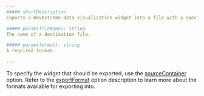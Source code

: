 ```yaml
---
##### shortDescription
Exports a DevExtreme data visualization widget into a file with a specified name and format.

##### param(fileName): string
The name of a destination file.

##### param(format): string
A required format.

---
```

To specify the widget that should be exported, use the [sourceContainer](/api-reference/20%20Data%20Visualization%20Widgets/80%20dxExporter/1%20Configuration/sourceContainer.md '/Documentation/ApiReference/Data_Visualization_Widgets/dxExporter/Configuration/#sourceContainer') option. Refer to the [exportFormat](/api-reference/20%20Data%20Visualization%20Widgets/80%20dxExporter/1%20Configuration/exportFormat.md '/Documentation/ApiReference/Data_Visualization_Widgets/dxExporter/Configuration/#exportFormat') option description to learn more about the formats available for exporting into.
